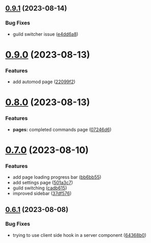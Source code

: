 ## [0.9.1](https://github.com/onesoft-sudo/sudobot-dashboard/compare/v0.9.0...v0.9.1) (2023-08-14)


### Bug Fixes

* guild switcher issue ([e4dd6a8](https://github.com/onesoft-sudo/sudobot-dashboard/commit/e4dd6a843bc1803cab8d544de846cb921b0c14a5))



# [0.9.0](https://github.com/onesoft-sudo/sudobot-dashboard/compare/v0.8.0...v0.9.0) (2023-08-13)


### Features

* add automod page ([22099f2](https://github.com/onesoft-sudo/sudobot-dashboard/commit/22099f22092145ab6bd48779acbfa6f89d5c56fd))



# [0.8.0](https://github.com/onesoft-sudo/sudobot-dashboard/compare/v0.7.0...v0.8.0) (2023-08-13)


### Features

* **pages:** completed commands page ([07246d6](https://github.com/onesoft-sudo/sudobot-dashboard/commit/07246d68c328fbcee25dbd00503d7e2873081c1a))



# [0.7.0](https://github.com/onesoft-sudo/sudobot-dashboard/compare/v0.6.1...v0.7.0) (2023-08-10)


### Features

* add page loading progress bar ([bb6bb55](https://github.com/onesoft-sudo/sudobot-dashboard/commit/bb6bb55d942304cbef03a519139c9118be0f4777))
* add settings page ([501a3c7](https://github.com/onesoft-sudo/sudobot-dashboard/commit/501a3c73bebbd53d15781219fb7a04568fc30199))
* guild switching ([cadb615](https://github.com/onesoft-sudo/sudobot-dashboard/commit/cadb61566795c23693eb6d39b28f588a9896a31b))
* improved sidebar ([37df576](https://github.com/onesoft-sudo/sudobot-dashboard/commit/37df576160e3a08251a18344360f9dfab6624cab))



## [0.6.1](https://github.com/onesoft-sudo/sudobot-dashboard/compare/v0.6.0...v0.6.1) (2023-08-08)


### Bug Fixes

* trying to use client side hook in a server component ([64368b0](https://github.com/onesoft-sudo/sudobot-dashboard/commit/64368b0e761e537dbad08735f8ef444c460f16d7))



